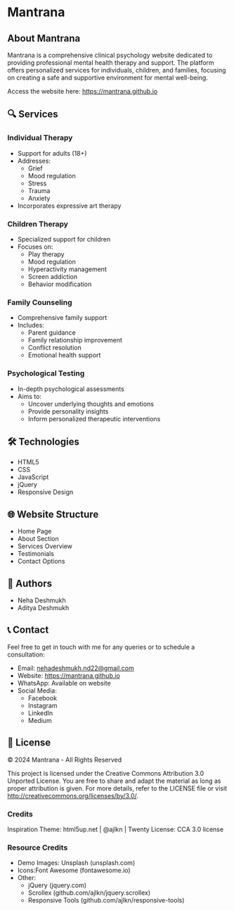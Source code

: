 # Mantrana

## About Mantrana

Mantrana is a comprehensive clinical psychology website dedicated to providing professional mental health therapy and support. The platform offers personalized services for individuals, children, and families, focusing on creating a safe and supportive environment for mental well-being.

Access the website here: https://mantrana.github.io

## 🔍 Services

### Individual Therapy
- Support for adults (18+)
- Addresses:
  * Grief
  * Mood regulation
  * Stress
  * Trauma
  * Anxiety
- Incorporates expressive art therapy

### Children Therapy
- Specialized support for children
- Focuses on:
  * Play therapy
  * Mood regulation
  * Hyperactivity management
  * Screen addiction
  * Behavior modification

### Family Counseling
- Comprehensive family support
- Includes:
  * Parent guidance
  * Family relationship improvement
  * Conflict resolution
  * Emotional health support

### Psychological Testing
- In-depth psychological assessments
- Aims to:
  * Uncover underlying thoughts and emotions
  * Provide personality insights
  * Inform personalized therapeutic interventions

## 🛠 Technologies

- HTML5
- CSS
- JavaScript
- jQuery
- Responsive Design

<!-- ## 📦 Installation

1. Clone the repository
```bash
git clone https://github.com/your-username/mantrana.git
```

2. Open `index.html` in your web browser -->

## 🌐 Website Structure

- Home Page
- About Section
- Services Overview
- Testimonials
- Contact Options

## 👥 Authors

- Neha Deshmukh
- Aditya Deshmukh

## 📞 Contact

Feel free to get in touch with me for any queries or to schedule a consultation:
- Email: nehadeshmukh.nd22@gmail.com
- Website: https://mantrana.github.io
- WhatsApp: Available on website
- Social Media:
  * Facebook
  * Instagram
  * LinkedIn
  * Medium

## 📄 License

© 2024 Mantrana - All Rights Reserved

This project is licensed under the Creative Commons Attribution 3.0 Unported License. You are free to share and adapt the material as long as proper attribution is given. For more details, refer to the LICENSE file or visit http://creativecommons.org/licenses/by/3.0/.

### Credits
Inspiration Theme: html5up.net | @ajlkn | Twenty
License: CCA 3.0 license

### Resource Credits
- Demo Images: Unsplash (unsplash.com)
- Icons:Font Awesome (fontawesome.io)
- Other: 
	* jQuery (jquery.com)
	* Scrollex (github.com/ajlkn/jquery.scrollex)
	* Responsive Tools (github.com/ajlkn/responsive-tools)

<!-- ## 🤝 Contributing

Interested in contributing? Please read our contribution guidelines before submitting a pull request.

## How to Contribute

If you have suggestions or improvements, feel free to fork this repository, create a branch, and submit a pull request. Contributions to improve the website, add features, or suggest content ideas are welcome! -->

<!-- 

CREDITS:
Original Theme: html5up.net | @ajlkn | Twenty
License: CCA 3.0 license

Resource Credits:
Demo Images: Unsplash (unsplash.com)
Icons: Font Awesome (fontawesome.io)
Other:
	jQuery (jquery.com)
	Scrollex (github.com/ajlkn/jquery.scrollex)
	Responsive Tools (github.com/ajlkn/responsive-tools)
-->
